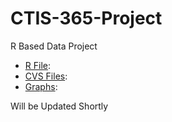 # CTIS-365-Project
R Based Data Project

- [R File](/R_Code):
- [CVS Files](/CVS):
- [Graphs](/R_Final_Graphs):


Will be Updated Shortly
